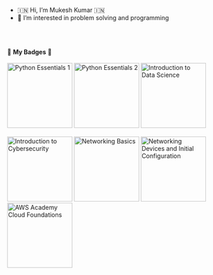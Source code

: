 - 🇮🇳 Hi, I’m Mukesh Kumar 🇮🇳
- 👀 I’m interested in problem solving and programming


<br/><br/>

🥇 **My Badges** 🥇
<br/><br/>
<a href="https://www.credly.com/badges/97ff88b8-da9b-4780-9287-d5017a832b5d/public_url"><img src="https://images.credly.com/size/340x340/images/68c0b94d-f6ac-40b1-a0e0-921439eb092e/image.png" alt="Python Essentials 1" title="Python Essentials 1" height="150" width="150"/></a>
<a href="https://www.credly.com/badges/6a6c99ce-c617-4660-b6f2-df2924555afe/public_url"><img src="https://images.credly.com/size/340x340/images/3f802526-7274-4230-91ab-f6d1a35340e6/image.png" alt="Python Essentials 2" title="Python Essentials 2" height="150" width="150"/></a>
<a href="https://www.credly.com/badges/d99ab412-a3cd-4e7c-af1e-77c1f79d4d83/public_url"><img src="https://images.credly.com/size/680x680/images/b38a42e0-dc58-4ce2-b6c0-28d978e8aaad/image.png" alt="Introduction to Data Science" title="Introduction to Data Science" height="150" width="150"/></a>
<br/><br/>
<a href="https://www.credly.com/badges/6b39b309-0595-4219-8be7-3c1757d876cf/public_url"><img src="https://images.credly.com/size/340x340/images/af8c6b4e-fc31-47c4-8dcb-eb7a2065dc5b/I2CS__1_.png" alt="Introduction to Cybersecurity" title="Introduction to Cybersecurity" height="150" width="150"/></a>
<a href="https://www.credly.com/badges/e607622a-28b9-4aa6-ac9f-f248d2171271/public_url"><img src="https://images.credly.com/size/340x340/images/5bdd6a39-3e03-4444-9510-ecff80c9ce79/image.png" alt="Networking Basics" title="Networking Basics" height="150" width="150"/></a>
<a href="https://www.credly.com/badges/a11cc963-e775-4fe5-95d9-170c543af2ef/public_url"><img src="https://images.credly.com/size/340x340/images/88316fe8-5651-4e61-a6be-5be1558f049e/image.png" alt="Networking Devices and Initial Configuration" title="Networking Devices and Initial Configuration" height="150" width="150"/></a>
<br/>
<a href="https://www.credly.com/badges/2321033e-37c2-45db-aa76-08fa2641a501/public_url"><img src="https://images.credly.com/size/340x340/images/73e4a58b-a8ef-41a3-a7db-9183dd269882/image.png" alt="AWS Academy Cloud Foundations" title="AWS Academy Cloud Foundations" height="150" width="150"/></a>
